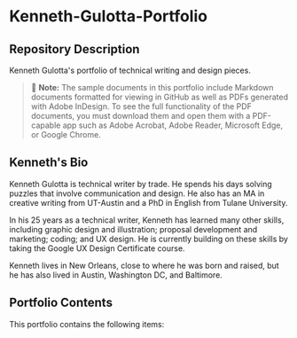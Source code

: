 # Kenneth-Gulotta-Portfolio
## Repository Description
Kenneth Gulotta's portfolio of technical writing and design pieces.  
> :memo: **Note:** The sample documents in this portfolio include Markdown documents formatted for viewing in GitHub as well as PDFs generated with Adobe InDesign. To see the full functionality of the PDF documents, you must download them and open them with a PDF-capable app such as Adobe Acrobat, Adobe Reader, Microsoft Edge, or Google Chrome.  

## Kenneth's Bio
Kenneth Gulotta is technical writer by trade. He spends his days solving puzzles that involve communication and design. He also has an MA in creative writing from UT-Austin and a PhD in English from Tulane University.  

In his 25 years as a technical writer, Kenneth has learned many other skills, including graphic design and illustration; proposal development and marketing; coding; and UX design. He is currently building on these skills by taking the Google UX Design Certificate course.

Kenneth lives in New Orleans, close to where he was born and raised, but he has also lived in Austin, Washington DC, and Baltimore.  

## Portfolio Contents
This portfolio contains the following items:  



